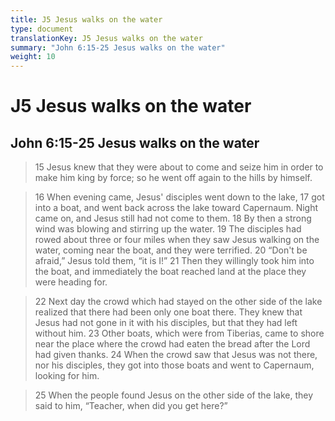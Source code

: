 ```yaml
---
title: J5 Jesus walks on the water
type: document
translationKey: J5 Jesus walks on the water
summary: "John 6:15-25 Jesus walks on the water"
weight: 10
---
```

# J5 Jesus walks on the water

## John 6:15-25 Jesus walks on the water

>   15 Jesus knew that they were about to come and seize him in order to make him king by force; so he went off again to the hills by himself.

>   16 When evening came, Jesus' disciples went down to the lake, 17 got into a boat, and went back across the lake toward Capernaum. Night came on, and Jesus still had not come to them. 18 By then a strong wind was blowing and stirring up the water. 19 The disciples had rowed about three or four miles when they saw Jesus walking on the water, coming near the boat, and they were terrified. 20 “Don't be afraid,” Jesus told them, “it is I!” 21 Then they willingly took him into the boat, and immediately the boat reached land at the place they were heading for.

>   22 Next day the crowd which had stayed on the other side of the lake realized that there had been only one boat there. They knew that Jesus had not gone in it with his disciples, but that they had left without him. 23 Other boats, which were from Tiberias, came to shore near the place where the crowd had eaten the bread after the Lord had given thanks. 24 When the crowd saw that Jesus was not there, nor his disciples, they got into those boats and went to Capernaum, looking for him.

>   25 When the people found Jesus on the other side of the lake, they said to him, “Teacher, when did you get here?”

